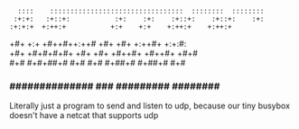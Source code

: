 
      ::::    :::::::::::::::::::::::::::::::::  ::::::::  :::::::: 
     :+:+:   :+::+:           :+:    :+:    :+::+:    :+::+:    :+: 
    :+:+:+  +:++:+           +:+    +:+    +:++:+    +:++:+         
   +#+ +:+ +#++#++:++#      +#+    +#+    +:++#+    +:+:#:          
  +#+  +#+#+#+#+           +#+    +#+    +#++#+    +#++#+   +#+#    
 #+#   #+#+##+#           #+#    #+#    #+##+#    #+##+#    #+#     
###    ##############    ###    #########  ########  ########      

  Literally just a program to send and listen to udp, 
  because our tiny busybox doesn't have a netcat that supports udp

